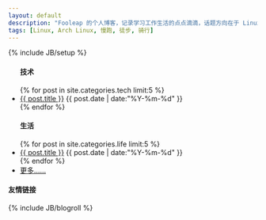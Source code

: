 ```yaml
---
layout: default
description: "Fooleap 的个人博客，记录学习工作生活的点点滴滴，话题方向在于 Linux，跑步，旅行。"
tags: [Linux, Arch Linux, 慢跑, 徒步, 骑行]
---
```

{% include JB/setup %}

<div id="board">
<div class="row">
  <ul id="posts">
    <h4>技术</h4>
    {% for post in site.categories.tech limit:5 %}
      <li>
        <a href="{{ BASE_PATH }}{{ post.url }}" title="{{ post.description }}">{{ post.title }}</a>
        <time datetime="{{ post.date | date:"%Y-%m-%d" }}">{{ post.date | date:"%Y-%m-%d" }}</time>
      </li>
    {% endfor %}
    <h4>生活</h4>
    {% for post in site.categories.life limit:5 %}
      <li>
        <a href="{{ BASE_PATH }}{{ post.url }}" title="{{ post.description }}" altbg="red" altcolor="yellow" altborder="yellow">{{ post.title }}</a>
        <time datetime="{{ post.date | date:"%Y-%m-%d" }}">{{ post.date | date:"%Y-%m-%d" }}</time>
      </li>
    {% endfor %}
    <li><a href="/categories.html" title="分类">更多……</a></li>
  </ul>
</div>
  <div class="sidebar">
    <h4>友情链接</h4>
    {% include JB/blogroll %}
  </div>
</div>
</div>
